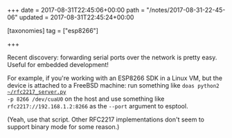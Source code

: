 +++
date = 2017-08-31T22:45:06+00:00
path = "/notes/2017-08-31-22-45-06"
updated = 2017-08-31T22:45:24+00:00

[taxonomies]
tag = ["esp8266"]

+++

Recent discovery: forwarding serial ports over the network is pretty easy. Useful for embedded development!

For example, if you're working with an ESP8266 SDK in a Linux VM, but the device is attached to a FreeBSD machine: run something like <code>doas python2 [~/rfc2217_server.py](https://github.com/pyserial/pyserial/blob/master/examples/rfc2217_server.py) -p 8266 /dev/cuaU0</code> on the host and use something like `rfc2217://192.168.1.2:8266` as the `--port` argument to esptool.

(Yeah, use that script. Other RFC2217 implementations don't seem to support binary mode for some reason.)